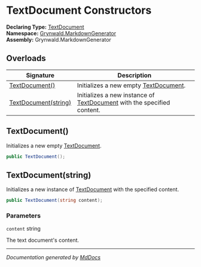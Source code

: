 ﻿<!--  
  <auto-generated>   
    The contents of this file were generated by a tool.  
    Changes to this file may be list if the file is regenerated  
  </auto-generated>   
-->

# TextDocument Constructors

**Declaring Type:** [TextDocument](../index.md)  
**Namespace:** [Grynwald.MarkdownGenerator](../../index.md)  
**Assembly:** Grynwald.MarkdownGenerator

## Overloads

| Signature                                   | Description                                                                           |
| ------------------------------------------- | ------------------------------------------------------------------------------------- |
| [TextDocument()](#textdocument)             | Initializes a new empty [TextDocument](../index.md).                                  |
| [TextDocument(string)](#textdocumentstring) | Initializes a new instance of [TextDocument](../index.md) with the specified content. |

## TextDocument()

Initializes a new empty [TextDocument](../index.md).

```csharp
public TextDocument();
```

## TextDocument(string)

Initializes a new instance of [TextDocument](../index.md) with the specified content.

```csharp
public TextDocument(string content);
```

### Parameters

`content`  string

The text document's content.

___

*Documentation generated by [MdDocs](https://github.com/ap0llo/mddocs)*
